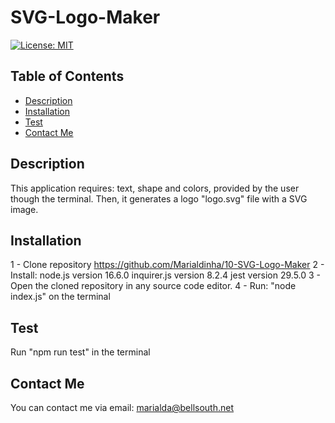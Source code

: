 # SVG-Logo-Maker
[![License: MIT](https://img.shields.io/badge/License-MIT-yellow.svg)](https://opensource.org/licenses/MIT)

## Table of Contents
  - [Description](#description)
  - [Installation](#installation)
  - [Test](#test)
  - [Contact Me](#contact)
 
## Description
  This application requires: text, shape and colors, provided by the user though the terminal. Then, it generates a logo "logo.svg" file with a SVG image.

## Installation
  1 - Clone repository https://github.com/Marialdinha/10-SVG-Logo-Maker
  2 - Install:
      node.js version 16.6.0
      inquirer.js version 8.2.4
      jest version 29.5.0
  3 - Open the cloned repository in any source code editor.
  4 - Run: "node index.js" on the terminal

## Test
   Run "npm run test" in the terminal

## Contact Me
  You can contact me via email: marialda@bellsouth.net
